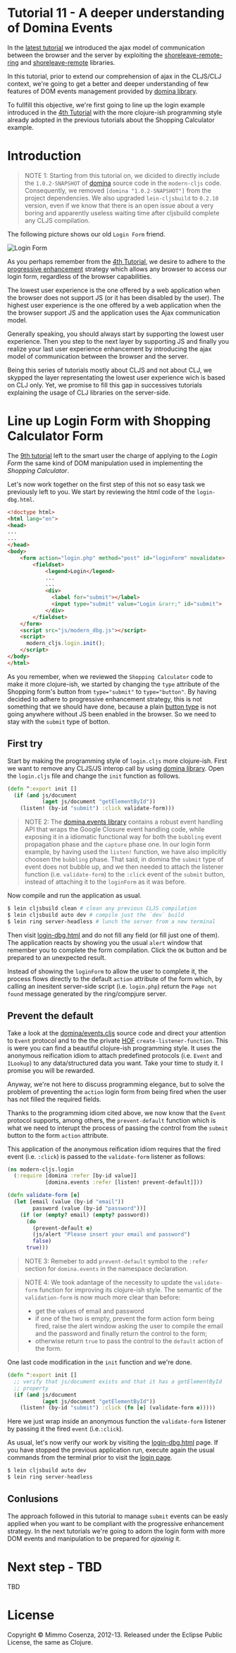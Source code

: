 # Tutorial 11 - A deeper understanding of Domina Events

In the [latest tutorial][1] we introduced the ajax model of
communication between the browser and the server by exploiting the
[shoreleave-remote-ring][2] and [shoreleave-remote][3] libraries.

In this tutorial, prior to extend our comprehension of ajax in the
CLJS/CLJ context, we're going to get a better and deeper understanding
of few features of DOM events management provided by
[domina library][4].

To fullfill this objective, we're first going to line up the login
example introduced in the [4th Tutorial][5] with the more clojure-ish
programming style already adopted in the previous tutorials about the
Shopping Calculator example.

# Introduction

> NOTE 1: Starting from this tutorial on, we dicided to directly
> include the `1.0.2-SNAPSHOT` of [domina][4] source code in the
> `modern-cljs` code. Consequently, we removed
> `[domina "1.0.2-SNAPSHOT"]` from the project dependencies. We also
> upgraded `lein-cljsbuild` to `0.2.10` version, even if we know that
> there is an open issue about a very boring and apparently useless
> waiting time after cljsbuild complete any CLJS compilation.

The following picture shows our old `Login Form` friend.

![Login Form][6]

As you perhaps remember from the [4th Tutorial][5], we desire to
adhere to the [progressive enhancement][7] strategy which allows any
browser to access our login form, regardless of the browser
capabilities.

The lowest user experience is the one offered by a web application
when the browser does not support JS (or it has been disabled by the
user). The highest user experience is the one offered by a web
application when the the browser support JS and the application uses
the Ajax communication model.

Generally speaking, you should always start by supporting the lowest
user experience. Then you step to the next layer by supporting JS and
finally you realize your last user experience enhancement by introducing
the ajax model of communication between the browser and the server.

Being this series of tutorials mostly about CLJS and not about CLJ, we
skypped the layer representating the lowest user experience wich is
based on CLJ only. Yet, we promise to fill this gap in successives
tutorials explaining the usage of CLJ libraries on the server-side.

# Line up Login Form with Shopping Calculator Form

The [9th tutorial][8] left to the smart user the charge of applying to
the *Login Form* the same kind of DOM manipulation used in implementing
the *Shopping Calculator*.

Let's now work together on the first step of this not so easy task we
previously left to you. We start by reviewing the html code of the
`login-dbg.html`.

```html
<!doctype html>
<html lang="en">
<head>
...
...
</head>
<body>
    <form action="login.php" method="post" id="loginForm" novalidate>
        <fieldset>
            <legend>Login</legend>
            ...
            ...
            <div>
              <label for="submit"></label>
              <input type="submit" value="Login &rarr;" id="submit">
            </div>
        </fieldset>
    </form>
    <script src="js/modern_dbg.js"></script>
    <script>
      modern_cljs.login.init();
    </script>
</body>
</html>
```

As you remember, when we reviewed the `Shopping Calculator` code to
make it more clojure-ish, we started by changing the `type` attribute
of the Shopping form's button from `type="submit"` to
`type="button"`. By having decided to adhere to progressive
enhancement strategy, this is not something that we should have done,
because a plain [button type][9] is not going anywhere without JS been
enabled in the browser. So we need to stay with the `submit` type of
botton.

## First try

Start by making the programming style of `login.cljs` more
clojure-ish. First we want to remove any CLJS/JS interop call by using
[domina library][4]. Open the `login.cljs` file and change the `init`
function as follows.

```clojure
(defn ^:export init []
  (if (and js/document
           (aget js/document "getElementById"))
    (listen! (by-id "submit") :click validate-form)))
```

> NOTE 2: The [domina.events library][11] contains a robust event
> handling API that wraps the Google Closure event handling code, while
> exposing it in a idiomatic functional way for both the `bubbling`
> event propagation phase and the `capture` phase one.  In our login
> form example, by having used the `listen!` function, we have also
> implicitly choosen the `bubbling` phase. That said, in domina the
> `submit` type of event does not bubble up, and we then needed to
> attach the listener function (i.e. `validate-form`) to the `:click`
> event of the `submit` button, instead of attaching it to the
> `loginForm` as it was before.

Now compile and run the application as usual.

```bash
$ lein cljsbuild clean # clean any previous CLJS compilation
$ lein cljsbuild auto dev # compile just the `dev` build
$ lein ring server-headless # lunch the server from a new terminal
```

Then visit [login-dbg.html][12] and do not fill any field (or fill
just one of them). The application reacts by showing you the usual
`alert` window that remember you to complete the form
compilation. Click the `OK` button and be prepared to an unexpected
result.

Instead of showing the `loginForm` to allow the user to complete it,
the process flows directly to the default `action` attribute of the
form which, by calling an inesitent server-side script
(i.e. `login.php`) return the `Page not found` message generated by
the ring/compjure server.

## Prevent the default

Take a look at the [domina/events.cljs][13] source code and direct your
attention to `Event` protocol and to the the private [HOF][14]
`create-listener-function`. This is were you can find a beautiful
clojure-ish programming style.  It uses the anonymous reification idiom
to attach predefined protocols (i.e. `Event` and `ILookup`) to any
data/structured data you want. Take your time to study it. I promise you
will be rewarded.

Anyway, we're not here to discuss programming elegance, but to solve the
problem of preventing the `action` login form from being fired when the
user has not filled the required fields.

Thanks to the programming idiom cited above, we now know that the
`Event` protocol supports, among others, the `prevent-default`
function which is what we need to interupt the process of passing the
control from the `submit` button to the form `action` attribute.

This application of the anonymous reification idiom requires that the
fired event (i.e. `:click`) is passed to the `validate-form` listener as
follows:

```clojure
(ns modern-cljs.login
  (:require [domina :refer [by-id value]]
            [domina.events :refer [listen! prevent-default]]))

(defn validate-form [e]
  (let [email (value (by-id "email"))
        password (value (by-id "password"))]
    (if (or (empty? email) (empty? password))
      (do
        (prevent-default e)
        (js/alert "Please insert your email and password")
        false)
      true)))
```

> NOTE 3: Remeber to add `prevent-default` symbol to the `:refer`
> section for `domina.events` in the namespace declaration.

> NOTE 4: We took adantage of the necessity to update the `validate-form`
> function for improving its clojure-ish style. The semantic of the
> `validation-form` is now much more clear than before:
>
> * get the values of email and password
> * if one of the two is empty, prevent the form action form being
>   fired, raise the alert window asking the user to compile the
>   email and the password and finally return the control to the form;
> * otherwise return `true` to pass the control to the `default`
>   action of the form.

One last code modification in the `init` function and we're done.

```clojure
(defn ^:export init []
  ;; verify that js/document exists and that it has a getElementById
  ;; property
  (if (and js/document
           (aget js/document "getElementById"))
    (listen! (by-id "submit") :click (fn [e] (validate-form e)))))
```

Here we just wrap inside an anonymous function the `validate-form`
listener by passing it the fired `event` (i.e.`:click`).

As usual, let's now verify our work by visiting the
[login-dbg.html][12] page. If you have stopped the previous
application run, execute again the usual commands from the terminal
prior to visit the [login page][12].

```bash
$ lein cljsbuild auto dev
$ lein ring server-headless
```

## Conlusions

The approach followed in this tutorial to manage `submit` events can
be easly applied when you want to be compliant with the progressive
enhancement strategy. In the next tutorials we're going to adorn the
login form with more DOM events and manipulation to be prepared for
*ajaxinig* it.

# Next step - TBD

TBD

# License

Copyright © Mimmo Cosenza, 2012-13. Released under the Eclipse Public
License, the same as Clojure.

[1]: https://github.com/magomimmo/modern-cljs/blob/master/doc/tutorial-10.md
[2]: https://github.com/shoreleave/shoreleave-remote-ring
[3]: https://github.com/shoreleave/shoreleave-remote#shoreleave
[4]: https://github.com/levand/domina
[5]: https://github.com/magomimmo/modern-cljs/blob/master/doc/tutorial-04.md
[6]: https://raw.github.com/magomimmo/modern-cljs/master/doc/images/login-form.png
[7]: http://en.wikipedia.org/wiki/Progressive_enhancement
[8]: https://github.com/magomimmo/modern-cljs/blob/master/doc/tutorial-09.md
[9]: http://stackoverflow.com/questions/290215/difference-between-input-type-button-and-input-type-submit
[10]: https://developers.google.com/closure/library/
[11]: https://github.com/levand/domina#event-handling
[12]: http://localhost:3000/login-dbg.html
[13]: https://github.com/levand/domina/blob/master/src/cljs/domina/events.cljs
[14]: http://en.wikipedia.org/wiki/Higher-order_function
